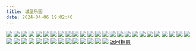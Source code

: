 ```yaml
---
title: 城堡乐园
date: 2024-04-06 19:02:40
---
```

![](https://pic1.zhimg.com/80/v2-dfe67b6a024b901e928c5c437a12463a_1440w.png?source=d16d100b)
![](https://pic1.zhimg.com/80/v2-252741a15a97d1e403f48fc4fd58bc65_1440w.png?source=d16d100b)
![](https://pic1.zhimg.com/80/v2-413f9da8d19f3c745ed7f563a6df4aee_1440w.png?source=d16d100b)
![](https://pic1.zhimg.com/80/v2-83b33ab711f3e1b955dae1ee73e266af_1440w.png?source=d16d100b)
![](https://pic1.zhimg.com/80/v2-d79aa16f06ca526a463d4402c65b2e9f_1440w.png?source=d16d100b)
![](https://pic1.zhimg.com/80/v2-e1ef59d399342c041bd1d4c7cc759110_1440w.png?source=d16d100b)
![](https://pic1.zhimg.com/80/v2-8a18f8447b0ecb63faa24bb7653eb906_1440w.png?source=d16d100b)
![](https://pic1.zhimg.com/80/v2-e5729fde8ddacc22dec49c64b0c50bfd_1440w.png?source=d16d100b)
![](https://pic1.zhimg.com/80/v2-81609b84dc7ecbad93d77b019baa68f5_1440w.png?source=d16d100b)
![](https://pic1.zhimg.com/80/v2-9af20bf06af774c1b570dbbb6bba334b_1440w.png?source=d16d100b)
![](https://pic1.zhimg.com/80/v2-df33ed188e687d2837cb9fac099ffa03_1440w.png?source=d16d100b)
![](https://pic1.zhimg.com/80/v2-20ce6446b220c3a16a0d7e980b6de150_1440w.png?source=d16d100b)
![](https://pic1.zhimg.com/80/v2-0cab62209413d0741bd36754d6a2645c_1440w.png?source=d16d100b)
![](https://pic1.zhimg.com/80/v2-43916c4b7a76bb73e73e4e6351d4d73e_1440w.png?source=d16d100b)
![](https://pic1.zhimg.com/80/v2-bd164545a145a74326d908122626df57_1440w.png?source=d16d100b)
![](https://pic1.zhimg.com/80/v2-28bbb848f766b938eec9ecb6aac72710_1440w.png?source=d16d100b)
![](https://pic1.zhimg.com/80/v2-78a779e26ea34c501ce39af5b6c88b8e_1440w.png?source=d16d100b)
![](https://pic1.zhimg.com/80/v2-a6fb98adaf79e21e5a0a4d5046f53a03_1440w.png?source=d16d100b)
![](https://pic1.zhimg.com/80/v2-165e3ff0f0c7272ad17f93d7a1c6a94e_1440w.png?source=d16d100b)
![](https://pic1.zhimg.com/80/v2-15dac94a8abad2eaa04a2c87861ff518_1440w.png?source=d16d100b)
![](https://pic1.zhimg.com/80/v2-a9420c169fd824a3cf4a83a06ad402a1_1440w.png?source=d16d100b)
![](https://pic1.zhimg.com/80/v2-72fdf1c51c172095435d1164a820110f_1440w.png?source=d16d100b)
![](https://pic1.zhimg.com/80/v2-1bc2aee55dcc5dbed3047d207638e19e_1440w.png?source=d16d100b)
![](https://pic1.zhimg.com/80/v2-1e19055ca4f4212e246c26dcecae04fa_1440w.png?source=d16d100b)
![](https://pic1.zhimg.com/80/v2-6078018bb1e271425ce55b169c9fb2bf_1440w.png?source=d16d100b)
![](https://pic1.zhimg.com/80/v2-0df16e2e86753dde9b235703430025a8_1440w.png?source=d16d100b)
![](https://pic1.zhimg.com/80/v2-a357e5e2e311206a9066f4385a2bc0b7_1440w.png?source=d16d100b)
![](https://pic1.zhimg.com/80/v2-13af92e8289446b548460a803da30f2f_1440w.png?source=d16d100b)
![](https://pic1.zhimg.com/80/v2-4cdcfd1d5dd29b8617faa649ca0a3a45_1440w.png?source=d16d100b)
![](https://pic1.zhimg.com/80/v2-708faebd873e3ee38c968811a6fb5cce_1440w.png?source=d16d100b)
![](https://pic1.zhimg.com/80/v2-3bbe7d7045eed8689d675d65a9eed2cf_1440w.png?source=d16d100b)
![](https://pic1.zhimg.com/80/v2-906c678aff3c461e7690676bea01fc90_1440w.png?source=d16d100b)
![](https://pic1.zhimg.com/80/v2-cd544ee5bce0852edf59dfcce6b396fe_1440w.png?source=d16d100b)
![](https://pic1.zhimg.com/80/v2-4efebdbf167236240bbf2b159186290d_1440w.png?source=d16d100b)
![](https://pic1.zhimg.com/80/v2-2ef328e322daa162ce6bf5be9a638e9b_1440w.png?source=d16d100b)
![](https://pic1.zhimg.com/80/v2-e95b81274530dfda53ca5b3d809ad4b9_1440w.png?source=d16d100b)
![](https://pic1.zhimg.com/80/v2-f8093ca2942f68a9c7c8a1dff668f80a_1440w.png?source=d16d100b)
![](https://pic1.zhimg.com/80/v2-d4204703ee79ac9273e1e678cd880f20_1440w.png?source=d16d100b)
![](https://pic1.zhimg.com/80/v2-99bc355e7667fd81746e6ae19b4a65aa_1440w.png?source=d16d100b)
[返回相册](/Gallery)